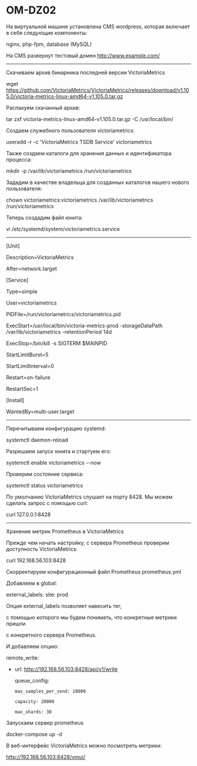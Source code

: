 # OM-DZ02
На виртуальной машине установлена CMS wordpress, которая включает в себя следующие компоненты: 

nginx, php-fpm, database (MySQL)

На CMS развернут тестовый домен http://www.example.com/

---

Скачиваем архив бинарника последней версии VictoriaMetrics
 
wget https://github.com/VictoriaMetrics/VictoriaMetrics/releases/download/v1.105.0/victoria-metrics-linux-amd64-v1.105.0.tar.gz

Распакуем скачанный архив:

tar zxf victoria-metrics-linux-amd64-v1.105.0.tar.gz -C /usr/local/bin/

Создаем служебного пользователя victoriametrics:

useradd -r -c 'VictoriaMetrics TSDB Service' victoriametrics

Также создаем каталоги для хранения данных и идентификатора процесса:

mkdir -p /var/lib/victoriametrics /run/victoriametrics

Зададим в качестве владельца для созданных каталогов нашего нового пользователя:

chown victoriametrics:victoriametrics /var/lib/victoriametrics /run/victoriametrics

Теперь создадим файл юнита:

vi /etc/systemd/system/victoriametrics.service

---

[Unit]

Description=VictoriaMetrics

After=network.target


[Service]

Type=simple

User=victoriametrics

PIDFile=/run/victoriametrics/victoriametrics.pid

ExecStart=/usr/local/bin/victoria-metrics-prod -storageDataPath /var/lib/victoriametrics -retentionPeriod 14d

ExecStop=/bin/kill -s SIGTERM $MAINPID

StartLimitBurst=5

StartLimitInterval=0

Restart=on-failure

RestartSec=1


[Install]

WantedBy=multi-user.target

---

Перечитываем конфигурацию systemd:

systemctl daemon-reload

Разрешаем запуск юнита и стартуем его:

systemctl enable victoriametrics --now

Проверим состояние сервиса:

systemctl status victoriametrics

По умолчанию VictoriaMetrics слушает на порту 8428. Мы можем сделать запрос с помощью curl:

curl 127.0.0.1:8428

---

Хранение метрик Prometheus в VictoriaMetrics

Прежде чем начать настройку, с сервера Prometheus проверим доступность VictoriaMetrics:

curl 192.168.56.103:8428

Скорректируем конфигурационный файл Prometheus prometheus.yml

Добавляем в global:

  external_labels:
    site: prod

Опция external_labels позволяет навесить тег, 

с помощью которого мы будем понимать, что конкретные метрики пришли 

с конкретного сервера Prometheus.

И добавляем опцию:

remote_write:

  - url: http://192.168.56.103:8428/api/v1/write

      queue_config:

        max_samples_per_send: 10000

        capacity: 20000

        max_shards: 30
	  
	  
Запускаем сервер prometheus

docker-compose up -d


В веб-интерфейс VictoriaMetrics	можно посмотреть метрики:

http://192.168.56.103:8428/vmui/


